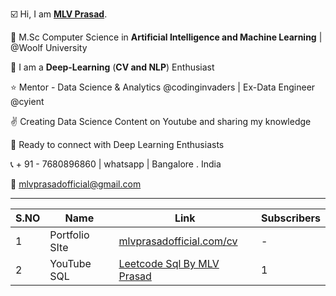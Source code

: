 ☑️ Hi, I am [**MLV Prasad**](https://www.linkedin.com/in/mlvprasadofficial/).

🥇 M.Sc Computer Science in **Artificial Intelligence and Machine Learning** | @Woolf University

💫 I am a **Deep-Learning** (**CV and NLP**) Enthusiast

⭐ Mentor - Data Science & Analytics @codinginvaders | Ex-Data Engineer @cyient

✌️ Creating Data Science Content on Youtube and sharing my knowledge

🤝 Ready to connect with Deep Learning Enthusiasts 

📞 + 91 - 7680896860 | whatsapp | Bangalore . India

📩  mlvprasadofficial@gmail.com

 ---

| S.NO | Name  | Link | Subscribers | 
|----------|----------|----------|---------|
| 1 | Portfolio SIte | [mlvprasadofficial.com/cv](https://www.mlvprasadofficial.com/cv) | - |
| 2 | YouTube SQL | [Leetcode Sql By MLV Prasad](https://www.youtube.com/channel/UCSikPPf1TKQuemjF8tI3buQ) | 1 |

